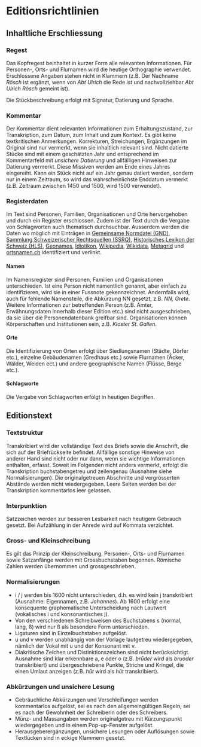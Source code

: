 # Editionsrichtlinien

## Inhaltliche Erschliessung

### Regest

Das Kopfregest beinhaltet in kurzer Form alle relevanten Informationen. Für Personen-, Orts- und Flurnamen wird die heutige Orthographie verwendet. Erschlossene Angaben stehen nicht in Klammern (z.B. Der Nachname *Rösch* ist ergänzt, wenn von *Abt Ulrich* die Rede ist und nachvollziehbar *Abt Ulrich Rösch* gemeint ist).

Die Stückbeschreibung erfolgt mit Signatur, Datierung und Sprache. 

### Kommentar

Der Kommentar dient relevanten Informationen zum Erhaltungszustand, zur Transkription, zum Datum, zum Inhalt und zum Kontext.
Es gibt keine textkritischen Anmerkungen. Korrekturen, Streichungen, Ergänzungen im Original sind nur vermerkt, wenn sie inhaltlich relevant sind. 
Nicht datierte Stücke sind mit einem geschätzten Jahr und entsprechend im Kommentarfeld mit *unsichere Datierung* und allfälligen Hinweisen zur Datierung vermerkt. Diese Missiven werden am Ende eines Jahres eingereiht.
Kann ein Stück nicht auf ein Jahr genau datiert werden, sondern nur in einem Zeitraum, so wird das wahrscheinlichste Enddatum vermerkt (z.B. Zeitraum zwischen 1450 und 1500, wird 1500 verwendet).


### Registerdaten

Im Text sind Personen, Familien, Organisationen und Orte hervorgehoben und durch ein Register erschlossen. Zudem ist der Text durch die Vergabe von Schlagworten auch thematisch durchsuchbar. Ausserdem werden die Daten wo möglich mit Einträgen in [Gemeinsame Normdatei (GND)](https://gnd.network/Webs/gnd/DE/Home/home_node.html), [Sammlung Schweizerischer Rechtsquellen (SSRQ)](https://www.ssrq-sds-fds.ch/home/), [Historisches Lexikon der Schweiz (HLS)](https://hls-dhs-dss.ch), [Geonames](https://www.geonames.org), [Idiotikon](https://www.idiotikon.ch), [Wikipedia](https://de.wikipedia.org/wiki/Wikipedia:Hauptseite), [Wikidata](https://www.wikidata.org/wiki/Wikidata:Main_Page), [Metagrid](https://metagrid.ch) und [ortsnamen.ch](https://ortsnamen.ch/de/) identifiziert und verlinkt.

#### Namen

Im Namensregister sind Personen, Familien und Organisationen unterschieden.
Ist eine Person nicht namentlich genannt, aber einfach zu identifizieren, wird sie in einer Fussnote gekennzeichnet. Andernfalls wird, auch für fehlende Namensteile, die Abkürzung NN gesetzt, z.B. *NN, Grete*. Weitere Informationen zur betreffenden Person (z.B. Ämter, Erwähnungsdaten innerhalb dieser Edition etc.) sind nicht ausgeschrieben, da sie über die Personendatenbank greifbar sind. Organisationen können Körperschaften und Institutionen sein, z.B. *Kloster St. Gallen*.

#### Orte

Die Identifizierung von Orten erfolgt über Siedlungsnamen (Städte, Dörfer etc.), einzelne Gebäudenamen (Gredhaus etc.) sowie Flurnamen (Äcker, Wälder, Weiden ect.) und andere geographische Namen (Flüsse, Berge etc.).

#### Schlagworte

Die Vergabe von Schlagworten erfolgt in heutigen Begriffen.

## Editionstext

### Textstruktur

Transkribiert wird der vollständige Text des Briefs sowie die Anschrift, die sich auf der Briefrückseite befindet. Allfällige sonstige Hinweise von anderer Hand sind nicht oder nur dann, wenn sie wichtige Informationen enthalten, erfasst. Soweit im Folgenden nicht anders vermerkt, erfolgt die Transkription buchstabengetreu und zeilengenau (Ausnahme siehe Normalisierungen).
Die originalgetreuen Abschnitte und vergrösserten Abstände werden nicht wiedergegeben.
Leere Seiten werden bei der Transkription kommentarlos leer gelassen.

### Interpunktion

Satzzeichen werden zur besseren Lesbarkeit nach heutigem Gebrauch gesetzt. Bei Aufzählung in der Anrede wird auf Kommata verzichtet.

### Gross- und Kleinschreibung

Es gilt das Prinzip der Kleinschreibung. Personen-, Orts- und Flurnamen sowie Satzanfänge werden mit Grossbuchstaben begonnen. Römische Zahlen werden übernommen und grossgeschrieben.

### Normalisierungen

- i / j werden bis 1600 nicht unterschieden, d.h. es wird kein j transkribiert (Ausnahme: Eigennamen, z.B. *Johannes*). Ab 1600 erfolgt eine konsequente graphematische Unterscheidung nach Lautwert (vokalisches i und konsonantisches j).
- Von den verschiedenen Schreibweisen des Buchstabens s (normal, lang, ß) wird nur ß als besondere Form unterschieden. 
- Ligaturen sind in Einzelbuchstaben aufgelöst.
- u und v werden unabhängig von der Vorlage lautgetreu wiedergegeben, nämlich der Vokal mit u und der Konsonant mit v.
- Diakritische Zeichen und Distinktionszeichen sind nicht berücksichtigt. Ausnahme sind klar erkennbare a, e oder o (z.B. *brůder* wird als *bruoder* transkribiert) und übergeschriebene Punkte, Striche und Kringel, die einen Umlaut anzeigen (z.B. *hŭt* wird als *hüt* transkribiert).

### Abkürzungen und unsichere Lesung

- Gebräuchliche Abkürzungen und Verschleifungen werden kommentarlos aufgelöst, sei es nach den allgemeingültigen Regeln, sei es nach der Gewohnheit der Schreiberin oder des Schreibers.
- Münz- und Massangaben werden originalgetreu mit Kürzungspunkt wiedergegeben und in einem Pop-up-Fenster aufgelöst.
- Herausgeberergänzungen, unsichere Lesungen oder Auflösungen sowie Textlücken sind in eckige Klammern gesetzt.